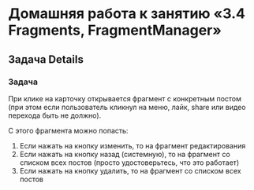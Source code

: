 # Домашняя работа к занятию «3.4 Fragments, FragmentManager»

## Задача Details

### Задача

При клике на карточку открывается фрагмент с конкретным постом (при этом если пользователь кликнул на меню, лайк, share или видео перехода быть не должно).

С этого фрагмента можно попасть:
1. Если нажать на кнопку изменить, то на фрагмент редактирования
1. Если нажать на кнопку назад (системную), то на фрагмент со списком всех постов (просто удостоверьтесь, что это работает)
1. Если нажать на кнопку удалить, то на фрагмент со списком всех постов
